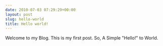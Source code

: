 ```yaml
---
date: 2010-07-03 07:29:29+00:00
layout: post
slug: hello-world
title: Hello world!
---
```


Welcome to my Blog. This is my first post. So, A Simple "Hello!" to World.
